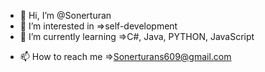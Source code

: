 - 👋 Hi, I’m @Sonerturan
- 👀 I’m interested in =>self-development
- 🌱 I’m currently learning =>C#, Java, PYTHON, JavaScript
<!---💞️ I’m looking to collaborate on ...--->
- 📫 How to reach me =>Sonerturans609@gmail.com

<!---
Sonerturan/Sonerturan is a ✨ special ✨ repository because its `README.md` (this file) appears on your GitHub profile.
You can click the Preview link to take a look at your changes.
--->

